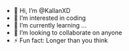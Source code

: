 - 👋 Hi, I’m @KallanXD 
- 👀 I’m interested in coding 
- 🌱 I’m currently learning ...
- 💞️ I’m looking to collaborate on anyone 
- ⚡ Fun fact: Longer than you think 

<!---
Azzi5647/Azzi5647 is a ✨ special ✨ repository because its `README.md` (this file) appears on your GitHub profile.
You can click the Preview link to take a look at your changes.
--->
